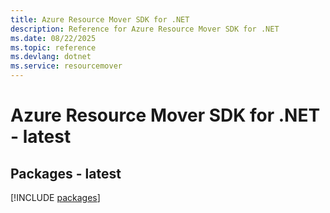 ```yaml
---
title: Azure Resource Mover SDK for .NET
description: Reference for Azure Resource Mover SDK for .NET
ms.date: 08/22/2025
ms.topic: reference
ms.devlang: dotnet
ms.service: resourcemover
---
```

# Azure Resource Mover SDK for .NET - latest
## Packages - latest
[!INCLUDE [packages](resource-mover-index.md)]